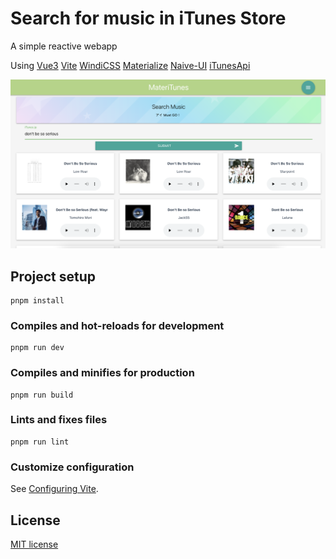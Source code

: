 # Search for music in iTunes Store 

A simple reactive webapp 

Using [Vue3](https://v3.vuejs.org/) [Vite](https://vitejs.dev/) [WindiCSS](https://windicss.org/) [Materialize](https://materializecss.com/)  [Naive-UI](https://www.naiveui.com/zh-CN/os-theme)  [iTunesApi](https://developer.apple.com/library/archive/documentation/AudioVideo/Conceptual/iTuneSearchAPI/index.html)

![pc](./imgs/pc.png)

## Project setup

```
pnpm install
```

### Compiles and hot-reloads for development
```
pnpm run dev
```

### Compiles and minifies for production
```
pnpm run build
```

### Lints and fixes files
```
pnpm run lint
```

### Customize configuration
See [Configuring Vite](https://vitejs.dev/config/).

## License

[MIT license](https://opensource.org/licenses/MIT)